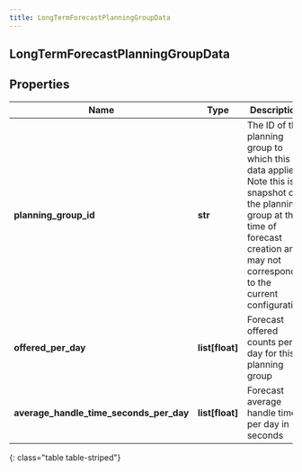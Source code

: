 ```yaml
---
title: LongTermForecastPlanningGroupData
---
```

## LongTermForecastPlanningGroupData

## Properties

|Name | Type | Description | Notes|
|------------ | ------------- | ------------- | -------------|
| **planning_group_id** | **str** | The ID of the planning group to which this data applies. Note this is a snapshot of the planning group at the time of forecast creation and may not correspond to the current configuration | [optional] |
| **offered_per_day** | **list[float]** | Forecast offered counts per day for this planning group | [optional] |
| **average_handle_time_seconds_per_day** | **list[float]** | Forecast average handle time per day in seconds | [optional] |
{: class="table table-striped"}


